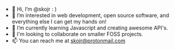 - 👋 Hi, I’m @skojr : )
- 👀 I’m interested in web development, open source software, and everything else I can get my hands on!
- 🌱 I’m currently learning Javascript and creating awesome API's.
- 💞️ I'm looking to collaborate on smaller FOSS projects.
- 📫 You can reach me at skojr@protonmail.com

<!---
skojr/skojr is a ✨ special ✨ repository because its `README.md` (this file) appears on your GitHub profile.
You can click the Preview link to take a look at your changes.
--->
